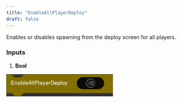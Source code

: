 ```yaml
---
title: "EnableAllPlayerDeploy"
draft: false
---
```

Enables or disables spawning from the deploy screen for all players.
### Inputs
1. **Bool**

![EnableAllPlayerDeploy](https://raw.githubusercontent.com/battlefield-portal-community/Image-CDN/main/portal_blocks/EnableAllPlayerDeploy.png)